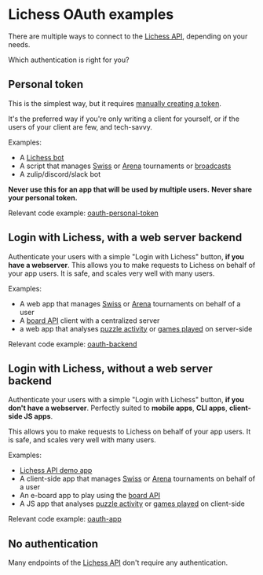 # Lichess OAuth examples

There are multiple ways to connect to the [Lichess API](https://lichess.org/api), depending on your needs.

Which authentication is right for you?

## Personal token

This is the simplest way, but it requires [manually creating a token](https://lichess.org/account/oauth/token).

It's the preferred way if you're only writing a client for yourself,
or if the users of your client are few, and tech-savvy.

Examples:

- A [Lichess bot](https://github.com/ShailChoksi/lichess-bot)
- A script that manages [Swiss](https://lichess.org/api#tag/Swiss-tournaments) or [Arena](https://lichess.org/api#tag/Arena-tournaments) tournaments or [broadcasts](https://lichess.org/api#tag/Broadcasts)
- A zulip/discord/slack bot

**Never use this for an app that will be used by multiple users.**
**Never share your personal token.**

Relevant code example: [oauth-personal-token](https://github.com/lichess-org/api/tree/master/example/oauth-personal-token)

## Login with Lichess, with a web server backend

Authenticate your users with a simple "Login with Lichess" button, **if you have a webserver**.
This allows you to make requests to Lichess on behalf of your app users.
It is safe, and scales very well with many users.

Examples:

- A web app that manages [Swiss](https://lichess.org/api#tag/Swiss-tournaments) or [Arena](https://lichess.org/api#tag/Arena-tournaments) tournaments on behalf of a user
- A [board API](https://lichess.org/api#tag/Board) client with a centralized server
- a web app that analyses [puzzle activity](https://lichess.org/api#operation/apiPuzzleActivity) or [games played](https://lichess.org/api#operation/apiGamesUser) on server-side

Relevant code example: [oauth-backend](https://github.com/lichess-org/api/tree/master/example/oauth-backend)

## Login with Lichess, without a web server backend

Authenticate your users with a simple "Login with Lichess" button, **if you don't have a webserver**.
Perfectly suited to **mobile apps**, **CLI apps**, **client-side JS apps**.

This allows you to make requests to Lichess on behalf of your app users.
It is safe, and scales very well with many users.

Examples:

- [Lichess API demo app](https://lichess-org.github.io/api-demo/)
- A client-side app that manages [Swiss](https://lichess.org/api#tag/Swiss-tournaments) or [Arena](https://lichess.org/api#tag/Arena-tournaments) tournaments on behalf of a user
- An e-board app to play using the [board API](https://lichess.org/api#tag/Board)
- A JS app that analyses [puzzle activity](https://lichess.org/api#operation/apiPuzzleActivity) or [games played](https://lichess.org/api#operation/apiGamesUser) on client-side

Relevant code example: [oauth-app](https://github.com/lichess-org/api/tree/master/example/oauth-app)

## No authentication

Many endpoints of the [Lichess API](https://lichess.org/api) don't require any authentication.
